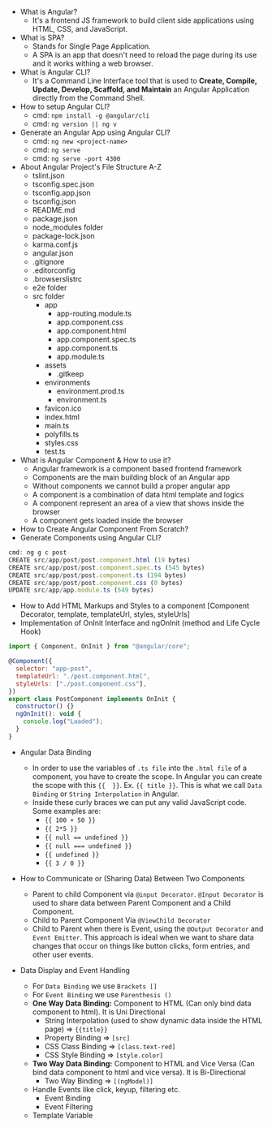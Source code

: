 - What is Angular?
  - It's a frontend JS framework to build client side applications using HTML, CSS, and JavaScript.
- What is SPA?
  - Stands for Single Page Application.
  - A SPA is an app that doesn't need to reload the page during its use and it works withing a web browser.
- What is Angular CLI?
  - It's a Command Line Interface tool that is used to **Create, Compile, Update, Develop, Scaffold, and Maintain** an Angular Application directly from the Command Shell.
- How to setup Angular CLI?
  - cmd: `npm install -g @angular/cli`
  - cmd: `ng version || ng v`
- Generate an Angular App using Angular CLI?
  - cmd: `ng new <project-name>`
  - cmd: `ng serve`
  - cmd: `ng serve -port 4300`
- About Angular Project's File Structure A-Z
  - tslint.json
  - tsconfig.spec.json
  - tsconfig.app.json
  - tsconfig.json
  - README.md
  - package.json
  - node_modules folder
  - package-lock.json
  - karma.conf.js
  - angular.json
  - .gitignore
  - .editorconfig
  - .browserslistrc
  - e2e folder
  - src folder
    - app
      - app-routing.module.ts
      - app.component.css
      - app.component.html
      - app.component.spec.ts
      - app.component.ts
      - app.module.ts
    - assets
      - .gitkeep
    - environments
      - environment.prod.ts
      - environment.ts
    - favicon.ico
    - index.html
    - main.ts
    - polyfills.ts
    - styles.css
    - test.ts
- What is Angular Component & How to use it?
  - Angular framework is a component based frontend framework
  - Components are the main building block of an Angular app
  - Without components we cannot build a proper angular app
  - A component is a combination of data html template and logics
  - A component represent an area of a view that shows inside the browser
  - A component gets loaded inside the browser
- How to Create Angular Component From Scratch?
- Generate Components using Angular CLI?

```js
cmd: ng g c post
CREATE src/app/post/post.component.html (19 bytes)
CREATE src/app/post/post.component.spec.ts (545 bytes)
CREATE src/app/post/post.component.ts (194 bytes)
CREATE src/app/post/post.component.css (0 bytes)
UPDATE src/app/app.module.ts (549 bytes)
```

- How to Add HTML Markups and Styles to a component [Component Decorator, template, templateUrl, styles, styleUrls]
- Implementation of OnInit Interface and ngOnInit (method and Life Cycle Hook)

```js
import { Component, OnInit } from "@angular/core";

@Component({
  selector: "app-post",
  templateUrl: "./post.component.html",
  styleUrls: ["./post.component.css"],
})
export class PostComponent implements OnInit {
  constructor() {}
  ngOnInit(): void {
    console.log("Loaded");
  }
}
```

- Angular Data Binding

  - In order to use the variables of `.ts file` into the `.html file` of a component, you have to create the scope. In Angular you can create the scope with this `{{  }}`. Ex. `{{ title }}`. This is what we call `Data Binding` or `String Interpolation` in Angular.
  - Inside these curly braces we can put any valid JavaScript code. Some examples are:
    - `{{ 100 + 50 }}`
    - `{{ 2*5 }}`
    - `{{ null == undefined }}`
    - `{{ null === undefined }}`
    - `{{ undefined }}`
    - `{{ 3 / 0 }}`

- How to Communicate or (Sharing Data) Between Two Components

  - Parent to child Component via `@input Decorator`. `@Input Decorator` is used to share data between Parent Component and a Child Component.
  - Child to Parent Component Via `@ViewChild Decorator`
  - Child to Parent when there is Event, using the `@Output Decorator` and `Event Emitter`. This approach is ideal when we want to share data changes that occur on things like button clicks, form entries, and other user events.

- Data Display and Event Handling
  - For `Data Binding` we use `Brackets []`
  - For `Event Binding` we use `Parenthesis ()`
  - **One Way Data Binding:** Component to HTML (Can only bind data component to html). It is Uni Directional
    - String Interpolation (used to show dynamic data inside the HTML page) => `{{title}}`
    - Property Binding => `[src]`
    - CSS Class Binding => `[class.text-red]`
    - CSS Style Binding => `[style.color]`
  - **Two Way Data Binding:** Component to HTML and Vice Versa (Can bind data component to html and vice versa). It is Bi-Directional
    - Two Way Binding => `[(ngModel)]`
  - Handle Events like click, keyup, filtering etc.
    - Event Binding
    - Event Filtering
  - Template Variable
